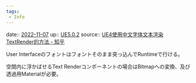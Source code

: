 ```yaml
---
tags:
 - Info
---
```


date:: [2022-11-07](Daily_Note/2022-11-07.md)
up:: [UE5.0.2](../Bar/App/UE5.0.2.md)
source:: [UE4使用中文字体文本渲染TextRender的方法 - 知乎](https://zhuanlan.zhihu.com/p/365821807)

User Interfaceのフォントはフォントそのまま突っ込んでRuntimeで行ける。

空間内に浮かばせるText Renderコンポーネントの場合はBitmapへの変換、及び透過用Materialが必要。
